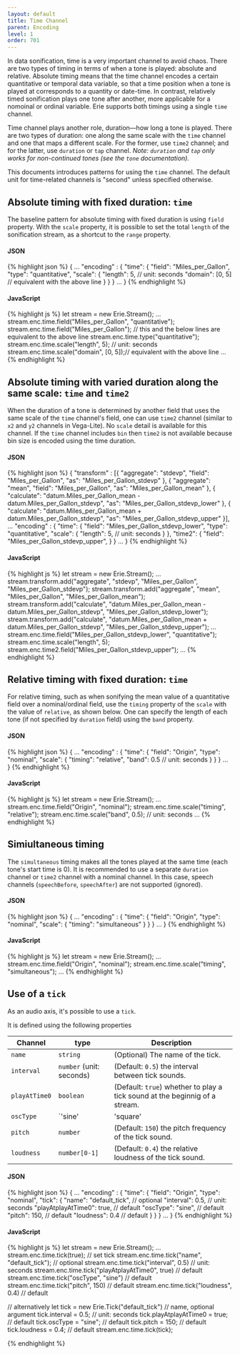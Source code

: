```yaml
---
layout: default
title: Time Channel
parent: Encoding
level: 1
order: 701
---
```


In data sonification, time is a very important channel to avoid chaos.
There are two types of timing in terms of when a tone is played: absolute and relative.
Absolute timing means that the time channel encodes a certain quantitative or temporal data variable,
so that a time position when a tone is played at corresponds to a quantity or date-time.
In contrast, relatively timed sonification plays one tone after another,
more applicable for a nomoinal or ordinal variable.
Erie supports both timings using a single `time` channel.

Time channel plays another role, duration—how long a tone is played.
There are two types of duration: one along the same scale with the `time` channel and one that maps a different scale.
For the former, use `time2` channel; and for the latter, use `duration` or `tap` channel.
*Note: `duration` and `tap` only works for non-continued tones (see the `tone` documentation).*

This documents introduces patterns for using the `time` channel.
The default unit for time-related channels is "second" unless specified otherwise.

## Absolute timing with fixed duration: `time`

The baseline pattern for absolute timing with fixed duration is using `field` property.
With the `scale` property, it is possible to set the total `length` of the sonification stream, as a shortcut to the `range` property.

<code-groups>
<code-group>
<h4>JSON</h4>
{% highlight json %}
{
  ...
  "encoding" : {
    "time": {
      "field": "Miles_per_Gallon",
      "type": "quantitative",
      "scale": {
        "length": 5, // unit: seconds
        "domain": [0, 5] // equivalent with the above line
      }
    }
  }
  ...
}
{% endhighlight %}
</code-group>
<code-group>
<h4>JavaScript</h4>
{% highlight js %}
let stream = new Erie.Stream();
...
stream.enc.time.field("Miles_per_Gallon", "quantitative");
stream.enc.time.field("Miles_per_Gallon"); // this and the below lines are equivalent to the above line
stream.enc.time.type("quantitative");
stream.enc.time.scale("length", 5); // unit: seconds
stream.enc.time.scale("domain", [0, 5]);// equivalent with the above line
...
{% endhighlight %}
</code-group>
</code-groups>

<!-- todo: example -->

## Absolute timing with varied duration along the same scale: `time` and `time2`

When the duration of a tone is determined by another field that uses the same scale of the `time` channel's field,
one can use `time2` channel (similar to `x2` and `y2` channels in Vega-Lite).
No `scale` detail is available for this channel.
If the `time` channel includes `bin` then `time2` is not available because bin size is encoded using the time duration.

<code-groups>
<code-group>
<h4>JSON</h4>
{% highlight json %}
{
  "transform" : [{
    "aggregate": "stdevp", "field": "Miles_per_Gallon", "as": "Miles_per_Gallon_stdevp"
  }, {
    "aggregate": "mean", "field": "Miles_per_Gallon", "as": "Miles_per_Gallon_mean"
  }, {
    "calculate": "datum.Miles_per_Gallon_mean - datum.Miles_per_Gallon_stdevp", "as": "Miles_per_Gallon_stdevp_lower"
  }, {
    "calculate": "datum.Miles_per_Gallon_mean + datum.Miles_per_Gallon_stdevp", "as": "Miles_per_Gallon_stdevp_upper"
  }],
  ...
  "encoding" : {
    "time": {
      "field": "Miles_per_Gallon_stdevp_lower",
      "type": "quantitative",
      "scale": {
        "length": 5, // unit: seconds
      }
    },
    "time2": {
      "field": "Miles_per_Gallon_stdevp_upper",
    }
  }
  ...
}
{% endhighlight %}
</code-group>
<code-group>
<h4>JavaScript</h4>
{% highlight js %}
let stream = new Erie.Stream();
...
stream.transform.add("aggregate", "stdevp", "Miles_per_Gallon", "Miles_per_Gallon_stdevp");
stream.transform.add("aggregate", "mean", "Miles_per_Gallon", "Miles_per_Gallon_mean");
stream.transform.add("calculate",  "datum.Miles_per_Gallon_mean - datum.Miles_per_Gallon_stdevp", "Miles_per_Gallon_stdevp_lower");
stream.transform.add("calculate",  "datum.Miles_per_Gallon_mean + datum.Miles_per_Gallon_stdevp", "Miles_per_Gallon_stdevp_upper");
...
stream.enc.time.field("Miles_per_Gallon_stdevp_lower", "quantitative");
stream.enc.time.scale("length", 5);
stream.enc.time2.field("Miles_per_Gallon_stdevp_upper");
...
{% endhighlight %}
</code-group>
</code-groups>

<!-- todo: example -->

## Relative timing with fixed duration: `time`

For relative timing, such as when sonifying the mean value of a quantitative field over a nominal/ordinal field,
use the `timing` property of the `scale` with the value of `relative`, as shown below.
One can specify the length of each tone (if not specified by `duration` field) using the `band` property.

<code-groups>
<code-group>
<h4>JSON</h4>
{% highlight json %}
{
  ...
  "encoding" : {
    "time": {
      "field": "Origin",
      "type": "nominal",
      "scale": {
        "timing": "relative",
        "band": 0.5 // unit: seconds
      }
    }
  }
  ...
}
{% endhighlight %}
</code-group>

<code-group>
<h4>JavaScript</h4>
{% highlight js %}
let stream = new Erie.Stream();
...
stream.enc.time.field("Origin", "nominal");
stream.enc.time.scale("timing", "relative");
stream.enc.time.scale("band", 0.5); // unit: seconds
...
{% endhighlight %}
</code-group>
</code-groups>

<!-- todo: example -->

## Simiultaneous timing

The `simultaneous` timing makes all the tones played at the same time (each tone's start time is 0).
It is recommended to use a separate `duration` channel or `time2` channel with a nominal channel.
In this case, speech channels (`speechBefore`, `speechAfter`) are not supported (ignored).

<code-groups>
<code-group>
<h4>JSON</h4>
{% highlight json %}
{
  ...
  "encoding" : {
    "time": {
      "field": "Origin",
      "type": "nominal",
      "scale": {
        "timing": "simultaneous"
      }
    }
  }
  ...
}
{% endhighlight %}
</code-group>

<code-group>
<h4>JavaScript</h4>
{% highlight js %}
let stream = new Erie.Stream();
...
stream.enc.time.field("Origin", "nominal");
stream.enc.time.scale("timing", "simultaneous");
...
{% endhighlight %}
</code-group>
</code-groups>

<!-- todo: example -->

## Use of a `tick`

As an audio axis, it's possible to use a `tick`.

It is defined using the following properties

| Channel | type | Description |
| ------- | ---- | ----------- |
| `name` | `string` | (Optional) The name of the tick. |
| `interval` | `number` (unit: seconds) | (Default: `0.5`) the interval between tick sounds. |
| `playAtTime0` | `boolean` | (Default: `true`) whether to play a tick sound at the beginnig of a stream. |
| `oscType` | `'sine'|'square'|'sawtooth'|'triangle'` | (Default: `'sine'`) the type of an oscillator. See [here](https://developer.mozilla.org/en-US/docs/Web/API/OscillatorNode/type) for details. |
| `pitch` | `number` | (Default: `150`) the pitch frequency of the tick sound. |
| `loudness` | `number[0-1]` | (Default: `0.4`) the relative loudness of the tick sound. |

<code-groups>
<code-group>
<h4>JSON</h4>
{% highlight json %}
{
  ...
  "encoding" : {
    "time": {
      "field": "Origin",
      "type": "nominal",
      "tick": {
        "name": "default_tick", // optional
        "interval": 0.5, // unit: seconds
        "playAtplayAtTime0": true, // default
        "oscType": "sine", // default
        "pitch": 150, // default
        "loudness": 0.4 // default
      }
    }
  }
  ...
}
{% endhighlight %}
</code-group>

<code-group>
<h4>JavaScript</h4>
{% highlight js %}
let stream = new Erie.Stream();
...
stream.enc.time.tick(true); // set tick
stream.enc.time.tick("name", "default_tick"); // optional
stream.enc.time.tick("interval", 0.5) // unit: seconds
stream.enc.time.tick("playAtplayAtTime0", true) // default
stream.enc.time.tick("oscType", "sine") // default
stream.enc.time.tick("pitch", 150) // default
stream.enc.time.tick("loudness", 0.4) // default

// alternatively
let tick = new Erie.Tick("default_tick") // name, optional argument
tick.interval = 0.5; // unit: seconds
tick.playAtplayAtTime0 = true; // default
tick.oscType = "sine"; // default
tick.pitch = 150; // default
tick.loudness = 0.4; // default
stream.enc.time.tick(tick);

{% endhighlight %}
</code-group>
</code-groups>
